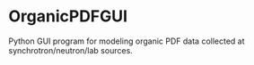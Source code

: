 # OrganicPDFGUI
Python GUI program for modeling organic PDF data collected at synchrotron/neutron/lab sources.
